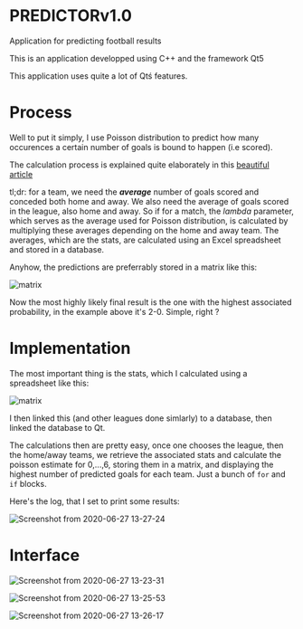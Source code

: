 # PREDICTORv1.0
Application for predicting football results 

This is an application developped using C++ and the framework Qt5

This application uses quite a lot of Qtś features.

# Process

Well to put it simply, I use Poisson distribution to predict how many occurences a certain number of goals is bound to happen (i.e scored).

The calculation process is explained quite elaborately in this [beautiful article](https://help.smarkets.com/hc/en-gb/articles/115001457989-How-to-calculate-Poisson-distribution-for-football-betting) 

tl;dr: for a team, we need the ***average*** number of goals scored and conceded both home and away. We also need the average of goals scored in the league, also home and away. So if for a match, the *lambda* parameter, which serves as the average used for Poisson distribution, is calculated by multiplying these averages depending on the home and away team. The averages, which are the stats, are calculated using an Excel spreadsheet and stored in a database. 

Anyhow, the predictions are preferrably stored in a matrix like this:

![matrix](https://user-images.githubusercontent.com/61631857/85921855-32bbaa00-b877-11ea-8f5b-d7a026162a4d.png)

Now the most highly likely final result is the one with the highest associated probability, in the example above it's 2-0. Simple, right ?

# Implementation

The most important thing is the stats, which I calculated using a spreadsheet like this:

![matrix](https://user-images.githubusercontent.com/61631857/85921942-b70e2d00-b877-11ea-8feb-16c4f3589b44.png)

I then linked this (and other leagues done simlarly) to a database, then linked the database to Qt.

The calculations then are pretty easy, once one chooses the league, then the home/away teams, we retrieve the associated stats and calculate the poisson estimate for 0,...,6, storing them in a matrix, and displaying the highest number of predicted goals for each team. Just a bunch of `for` and `if` blocks.   

Here's the log, that I set to print some results: 

![Screenshot from 2020-06-27 13-27-24](https://user-images.githubusercontent.com/61631857/85922295-1a00c380-b87a-11ea-9496-f7916d162462.png)

# Interface

![Screenshot from 2020-06-27 13-23-31](https://user-images.githubusercontent.com/61631857/85922289-12411f00-b87a-11ea-9de8-05b1af750b5f.png)

![Screenshot from 2020-06-27 13-25-53](https://user-images.githubusercontent.com/61631857/85922291-14a37900-b87a-11ea-9704-38eacf44620e.png)

![Screenshot from 2020-06-27 13-26-17](https://user-images.githubusercontent.com/61631857/85922292-179e6980-b87a-11ea-9666-3c7e3ce5c714.png)







